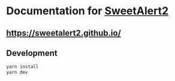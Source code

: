 # Documentation for [SweetAlert2](https://github.com/sweetalert2/sweetalert2)

## https://sweetalert2.github.io/

## Development

```sh
yarn install
yarn dev
```
